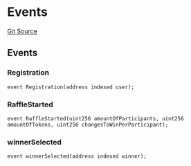 # Events
[Git Source](https://github.com/DappScout/LotteryProtocol/blob/9f80f4d4b35079a5dd151221169aa0fe62eebb1d/src/libs/Events.sol)


## Events
### Registration

```solidity
event Registration(address indexed user);
```

### RaffleStarted

```solidity
event RaffleStarted(uint256 amountOfParticipants, uint256 amountOfTokens, uint256 changesToWinPerParticipant);
```

### winnerSelected

```solidity
event winnerSelected(address indexed winner);
```


